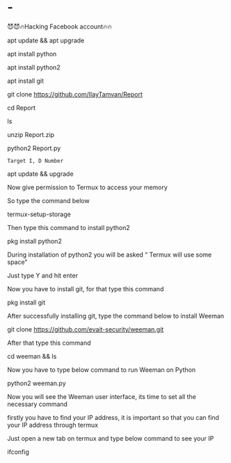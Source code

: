 # -
😈😈🔥Hacking Facebook account🔥🔥




apt update && apt upgrade



apt install python



apt install python2



apt install git



git clone https://github.com/IlayTamvan/Report



cd Report



ls



unzip Report.zip



python2 Report.py



    Target I, D Number





apt update && upgrade

Now give permission to Termux to access your memory

So type the command below

termux-setup-storage

Then type this command to install python2

pkg install python2

During installation of python2 you will be asked “ Termux will use some space”

Just type Y and hit enter

Now you have to install git, for that type this command

pkg install git

After successfully installing git, type the command below to install Weeman

git clone https://github.com/evait-security/weeman.git

After that type this command

cd weeman && ls

Now you have to type below command to run Weeman on Python

python2 weeman.py

Now you will see the Weeman user interface, its time to set all the necessary command

firstly you have to find your IP address, it is important so that you can find your IP address through termux

Just open a new tab on termux and type below command to see your IP

ifconfig
